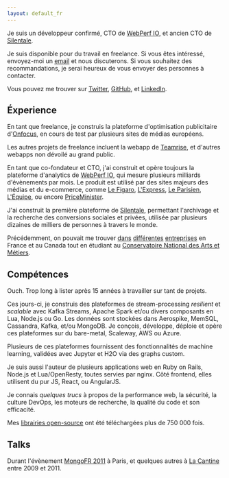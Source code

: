 ```yaml
---
layout: default_fr
---
```


Je suis un développeur confirmé, <span title="et Président">CTO</span> de [WebPerf IO](http://webperf.io/), et ancien CTO de [Silentale](http://silentale.com).

Je suis disponible pour du travail en freelance. Si vous êtes intéressé, envoyez-moi un <a href="mailto:nicolas.fouche@gmail.com">email</a> et nous discuterons. Si vous souhaitez des recommandations, je serai heureux de vous envoyer des personnes à contacter.

Vous pouvez me trouver sur [Twitter](http://twitter.com/nicolas_), [GitHub](http://github.com/nfo), et [LinkedIn](http://www.linkedin.com/in/nicolasfouche).

## Éxperience

En tant que freelance, je construis la plateforme d'optimisation publicitaire d'[Onfocus](http://onfocus.io/), en cours de test par plusieurs sites de médias européens.

Les autres projets de freelance incluent la webapp de [Teamrise](https://teamrise.io/), et d'autres webapps non dévoilé au grand public.

En tant que co-fondateur et CTO, j'ai construit et opère toujours la plateforme d'analytics de [WebPerf IO](http://webperf.io/), qui mesure plusieurs milliards d'évènements par mois. Le produit est utilisé par des sites majeurs des médias et du e-commerce, comme [Le Figaro](http://www.lefigaro.fr), [L'Express](http://www.lexpress.fr), [Le Parisien](http://www.leparisien.fr), [L'Équipe](http://www.lequipe.fr/), ou encore [PriceMinister](http://priceminister.com).

J'ai construit la première plateforme de [Silentale](http://silentale.com), permettant l'archivage et la recherche des conversions sociales et privées, utilisée par plusieurs dizaines de milliers de personnes à travers le monde.

Précédemment, on pouvait me trouver [dans](http://atos.net) [différentes](http://www.opentext.com/) [entreprises](http://www.michelin.com/) en France et au Canada tout en étudiant au [Conservatoire National des Arts et Métiers](http://the.cnam.eu/).

## Compétences

Ouch. Trop long à lister après 15 années à travailler sur tant de projets.

Ces jours-ci, je construis des plateformes de stream-processing *resilient* et *scalable* avec Kafka Streams, Apache Spark et/ou divers composants en Lua, Node.js ou Go. Les données sont stockées dans Aerospike, MemSQL, Cassandra, Kafka, et/ou MongoDB. Je conçois, développe, déploie et opère ces plateformes sur du bare-metal, Scaleway, AWS ou Azure.

Plusieurs de ces plateformes fournissent des fonctionnalités de machine learning, validées avec Jupyter et H2O via des graphs custom.

Je suis aussi l'auteur de plusieurs applications web en Ruby on Rails, Node.js et Lua/OpenResty, toutes servies par nginx. Côté frontend, elles utilisent du pur JS, React, ou AngularJS.

Je connais *quelques trucs* à propos de la performance web, la sécurité, la culture DevOps, les moteurs de recherche, la qualité du code et son efficacité.

Mes [librairies open-source](https://rubygems.org/profiles/nfo) ont été téléchargées plus de 750 000 fois.

## Talks

Durant l'évènement [MongoFR 2011](http://www.slideshare.net/nfo/mongo-a-la-resque) à Paris, et quelques autres à [La Cantine](https://paris.numa.co/) entre 2009 et 2011.
